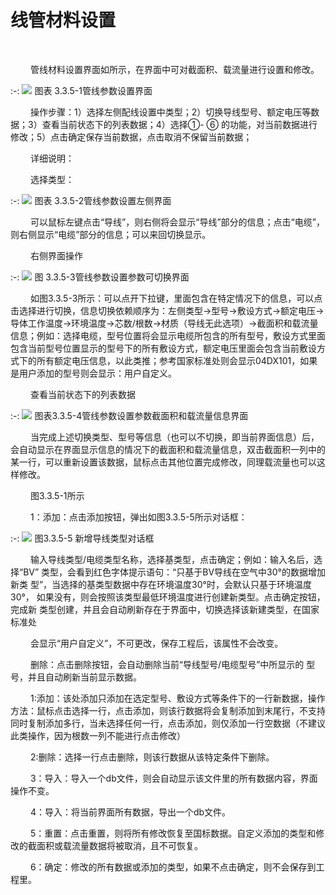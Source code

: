 

# 线管材料设置
<br/>

 &emsp;&emsp;管线材料设置界面如所示，在界面中可对截面积、载流量进行设置和修改。

:-: ![](images/78.png)
图表 3.3.5-1管线参数设置界面
<br/>

 &emsp;&emsp;操作步骤：1）选择左侧配线设置中类型；2）切换导线型号、额定电压等数据；3）查看当前状态下的列表数据；4）选择①\- ⑥ 的功能，对当前数据进行修改；5）点击确定保存当前数据，点击取消不保留当前数据；

 &emsp;&emsp;详细说明：

 &emsp;&emsp;选择类型：
<br/>

:-: ![](images/79.png)
图表 3.3.5-2管线参数设置左侧界面
<br/>

 &emsp;&emsp;可以鼠标左键点击“导线”，则右侧将会显示“导线”部分的信息；点击“电缆”，则右侧显示“电缆”部分的信息；可以来回切换显示。

 &emsp;&emsp;右侧界面操作
<br/>

:-: ![](images/80.png)
图 3.3.5-3管线参数设置参数可切换界面
<br/>

 &emsp;&emsp;如图3.3.5-3所示：可以点开下拉键，里面包含在特定情况下的信息，可以点击选择进行切换，信息切换依赖顺序为：左侧类型\->型号\->敷设方式\->额定电压\->导体工作温度\->环境温度\->芯数/根数\->材质（导线无此选项）\-\>截面积和载流量信息；例如：选择电缆，型号位置将会显示电缆所包含的所有型号，敷设方式里面包含当前型号位置显示的型号下的所有敷设方式，额定电压里面会包含当前敷设方式下的所有额定电压信息，以此类推；参考国家标准处则会显示04DX101，如果是用户添加的型号则会显示：用户自定义。

 &emsp;&emsp;查看当前状态下的列表数据
<br/>

:-: ![](images/81.png)
图表3.3.5-4管线参数设置参数截面积和载流量信息界面
<br/>

 &emsp;&emsp;当完成上述切换类型、型号等信息（也可以不切换，即当前界面信息）后，会自动显示在界面显示信息的情况下的截面积和载流量信息，双击截面积一列中的某一行，可以重新设置该数据，鼠标点击其他位置完成修改，同理载流量也可以这样修改。

 &emsp;&emsp;图3.3.5-1所示

 &emsp;&emsp;1：添加：点击添加按钮，弹出如图3.3.5-5所示对话框：
<br/>

:-: ![](images/82.png)
图3.3.5-5 新增导线类型对话框
<br/>

 &emsp;&emsp;输入导线类型/电缆类型名称，选择基类型，点击确定；例如：输入名后，选择“BV”  类型，会看到红色字体提示语句：“只基于BV导线在空气中30°的数据增加新类  型”，当选择的基类型数据中存在环境温度30°时，会默认只基于环境温度30°，  如果没有，则会按照该类型最低环境温度进行创建新类型。点击确定按钮，完成新  类型创建，并且会自动刷新存在于界面中，切换选择该新建类型，在国家标准处

 &emsp;&emsp;会显示“用户自定义”，不可更改，保存工程后，该属性不会改变。

 &emsp;&emsp;删除：点击删除按钮，会自动删除当前“导线型号/电缆型号”中所显示的  型  号，并且自动刷新当前显示数据。

 &emsp;&emsp;1:添加：该处添加只添加在选定型号、敷设方式等条件下的一行新数据，操作方法：鼠标点击选择一行，点击添加，则该行数据将会复制添加到末尾行，不支持同时复制添加多行，当未选择任何一行，点击添加，则仅添加一行空数据（不建议此类操作，因为根数一列不能进行点击修改）

 &emsp;&emsp;2:删除：选择一行点击删除，则该行数据从该特定条件下删除。

 &emsp;&emsp;3：导入：导入一个db文件，则会自动显示该文件里的所有数据内容，界面操作不变。

 &emsp;&emsp;4：导入：将当前界面所有数据，导出一个db文件。

 &emsp;&emsp;5：重置：点击重置，则将所有修改恢复至国标数据。自定义添加的类型和修改的截面积或载流量数据将被取消，且不可恢复。

 &emsp;&emsp;6：确定：修改的所有数据或添加的类型，如果不点击确定，则不会保存到工程里。